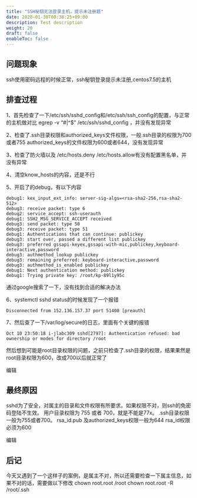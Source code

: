 ```yaml
---
title: "SSH秘钥无法登录主机，提示未注册题"
date: 2020-01-30T00:38:25+09:00
description: Test description
weight: 20
draft: false
enableToc: false
---
```


## 问题现象

ssh使用密码远程的时候正常，ssh秘钥登录提示未注册,centos7.5的主机

## 排查过程

1、首先检查了一下/etc/ssh/sshd_config和/etc/ssh/ssh_config的配置，与正常的主机做对比 egrep -v “#|^$” /etc/ssh/sshd_config ，并没有发现异常

2、检查了.ssh目录权限和authorized_keys文件权限，一般.ssh目录的权限为700或者755 authorized_keys的文件权限为600或者644，没有发现异常

3、检查了防火墙以及 /etc/hosts.deny /etc/hosts.allow有没有配置黑名单，并没有异常

4、清空know_hosts的内容，还是不行

5、开启了的debug，有以下内容

```
debug1: kex_input_ext_info: server-sig-algs=<rsa-sha2-256,rsa-sha2-512>
debug3: receive packet: type 6
debug2: service_accept: ssh-userauth
debug1: SSH2_MSG_SERVICE_ACCEPT received
debug3: send packet: type 50
debug3: receive packet: type 51
debug1: Authentications that can continue: publickey
debug3: start over, passed a different list publickey
debug3: preferred gssapi-keyex,gssapi-with-mic,publickey,keyboard-interactive,password
debug3: authmethod_lookup publickey
debug3: remaining preferred: keyboard-interactive,password
debug3: authmethod_is_enabled publickey
debug1: Next authentication method: publickey
debug1: Trying private key: /root/kp-89l1y95c
```

通过google搜索了一下，没有找到合适的解决办法

6、systemctl sshd status的时候发现了一个报错

```
Disconnected from 152.136.157.37 port 51400 [preauth]
```

7、然后查了一下/var/log/secure的日志，里面有个关键的报错

```
Oct 10 23:50:18 i-jlabc309 sshd[2797]: Authentication refused: bad ownership or modes for directory /root
```

然后想到可能是root目录权限的问题，之前只检查了.ssh目录的权限，结果果然是root目录权限为600，改成700以后就正常了

编辑

## 最终原因

sshd为了安全，对属主的目录和文件权限有所要求。如果权限不对，则ssh的免密码登陆不生效。 用户目录权限为 755 或者 700，就是不能是77x。 .ssh目录权限一般为755或者700。 rsa_id.pub 及authorized_keys权限一般为644 rsa_id权限必须为600

编辑

## 后记

今天又遇到了一个这样子的案例，是属主不对，所以还需要检查一下属主信息，如果不对的话，需要做以下修改 chown root.root /root chown root.root -R /root/.ssh